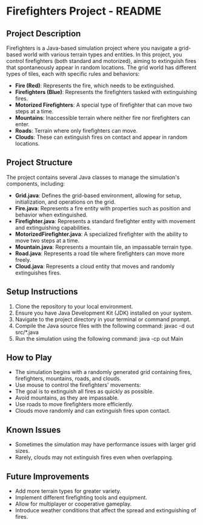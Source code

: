 # Firefighters Project - README

## Project Description
Firefighters is a Java-based simulation project where you navigate a grid-based world with various terrain types and entities. In this project, you control firefighters (both standard and motorized), aiming to extinguish fires that spontaneously appear in random locations. The grid world has different types of tiles, each with specific rules and behaviors:

- **Fire (Red)**: Represents the fire, which needs to be extinguished.
- **Firefighters (Blue)**: Represents the firefighters tasked with extinguishing fires.
- **Motorized Firefighters**: A special type of firefighter that can move two steps at a time.
- **Mountains**: Inaccessible terrain where neither fire nor firefighters can enter.
- **Roads**: Terrain where only firefighters can move.
- **Clouds**: These can extinguish fires on contact and appear in random locations.

## Project Structure
The project contains several Java classes to manage the simulation's components, including:

- **Grid.java**: Defines the grid-based environment, allowing for setup, initialization, and operations on the grid.
- **Fire.java**: Represents a fire entity with properties such as position and behavior when extinguished.
- **Firefighter.java**: Represents a standard firefighter entity with movement and extinguishing capabilities.
- **MotorizedFirefighter.java**: A specialized firefighter with the ability to move two steps at a time.
- **Mountain.java**: Represents a mountain tile, an impassable terrain type.
- **Road.java**: Represents a road tile where firefighters can move more freely.
- **Cloud.java**: Represents a cloud entity that moves and randomly extinguishes fires.

## Setup Instructions
1. Clone the repository to your local environment.
2. Ensure you have Java Development Kit (JDK) installed on your system.
3. Navigate to the project directory in your terminal or command prompt.
4. Compile the Java source files with the following command:
   javac -d out src/*.java
5. Run the simulation using the following command:
   java -cp out Main

## How to Play
- The simulation begins with a randomly generated grid containing fires, firefighters, mountains, roads, and clouds.
- Use mouse  to control the firefighters' movements:
- The goal is to extinguish all fires as quickly as possible.
- Avoid mountains, as they are impassable.
- Use roads to move firefighters more efficiently.
- Clouds move randomly and can extinguish fires upon contact.

## Known Issues
- Sometimes the simulation may have performance issues with larger grid sizes.
- Rarely, clouds may not extinguish fires even when overlapping.

## Future Improvements
- Add more terrain types for greater variety.
- Implement different firefighting tools and equipment.
- Allow for multiplayer or cooperative gameplay.
- Introduce weather conditions that affect the spread and extinguishing of fires.

